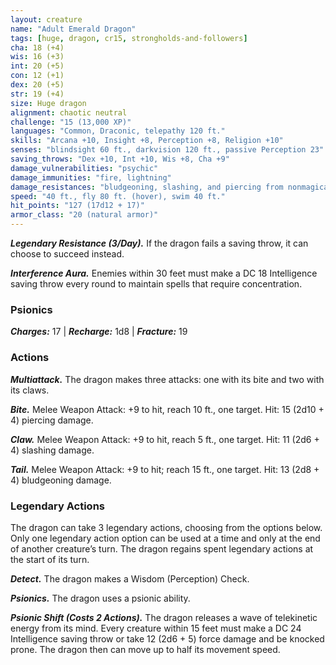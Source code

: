 ```yaml
---
layout: creature
name: "Adult Emerald Dragon"
tags: [huge, dragon, cr15, strongholds-and-followers]
cha: 18 (+4)
wis: 16 (+3)
int: 20 (+5)
con: 12 (+1)
dex: 20 (+5)
str: 19 (+4)
size: Huge dragon
alignment: chaotic neutral
challenge: "15 (13,000 XP)"
languages: "Common, Draconic, telepathy 120 ft."
skills: "Arcana +10, Insight +8, Perception +8, Religion +10"
senses: "blindsight 60 ft., darkvision 120 ft., passive Perception 23"
saving_throws: "Dex +10, Int +10, Wis +8, Cha +9"
damage_vulnerabilities: "psychic"
damage_immunities: "fire, lightning"
damage_resistances: "bludgeoning, slashing, and piercing from nonmagical attacks"
speed: "40 ft., fly 80 ft. (hover), swim 40 ft."
hit_points: "127 (17d12 + 17)"
armor_class: "20 (natural armor)"
---
```


***Legendary Resistance (3/Day).*** If the dragon fails
a saving throw, it can choose to succeed instead.

***Interference Aura.*** Enemies within 30 feet must
make a DC 18 Intelligence saving throw every
round to maintain spells that require concentration.

### Psionics

***Charges:*** 17 | ***Recharge:*** 1d8 | ***Fracture:*** 19

### Actions

***Multiattack.*** The dragon makes three attacks: one
with its bite and two with its claws.

***Bite.*** Melee Weapon Attack: +9 to hit, reach 10 ft.,
one target. Hit: 15 (2d10 + 4) piercing damage.

***Claw.*** Melee Weapon Attack: +9 to hit, reach 5 ft.,
one target. Hit: 11 (2d6 + 4) slashing damage.

***Tail.*** Melee Weapon Attack: +9 to hit; reach 15 ft.,
one target. Hit: 13 (2d8 + 4) bludgeoning damage.

### Legendary Actions

The dragon can take 3 legendary actions, choosing
from the options below. Only one legendary action
option can be used at a time and only at the end of
another creature’s turn. The dragon regains spent
legendary actions at the start of its turn.

***Detect.*** The dragon makes a Wisdom (Perception)
Check.

***Psionics.*** The dragon uses a psionic ability.

***Psionic Shift (Costs 2 Actions).*** The dragon
releases a wave of telekinetic energy from its mind.
Every creature within 15 feet must make a DC 24
Intelligence saving throw or take 12 (2d6 + 5) force
damage and be knocked prone. The dragon then
can move up to half its movement speed.
